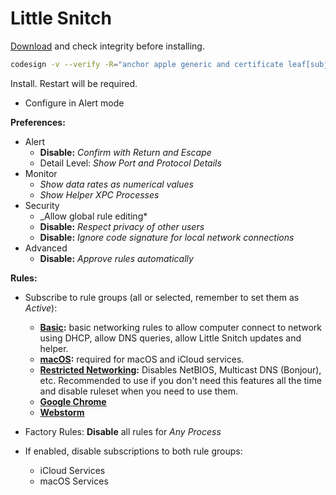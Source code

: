 # Little Snitch

[Download](https://www.obdev.at/products/littlesnitch/download.html) and check integrity before installing.

```bash
codesign -v --verify -R="anchor apple generic and certificate leaf[subject.OU] = MLZF7K7B5R" ~/Downloads/LittleSnitch*.dmg
```

Install. Restart will be required.
* Configure in Alert mode

**Preferences:**

* Alert
    * **Disable:** _Confirm with Return and Escape_
    * Detail Level: _Show Port and Protocol Details_
* Monitor
    * _Show data rates as numerical values_
    * _Show Helper XPC Processes_
* Security
    * _Allow global rule editing*
    * **Disable:** _Respect privacy of other users_ 
    * **Disable:** _Ignore code signature for local network connections_
* Advanced
    * **Disable:** _Approve rules automatically_
    
**Rules:**

* Subscribe to rule groups (all or selected, remember to set them as _Active_):

    * **[Basic](https://raw.githubusercontent.com/themand/macos-bootstrap/master/lsrules/Basic.lsrules):** basic networking rules to allow computer connect to network using DHCP, allow DNS queries, allow Little Snitch updates and helper.
    * **[macOS](https://raw.githubusercontent.com/themand/macos-bootstrap/master/lsrules/macOS.lsrules):** required for macOS and iCloud services.
    * **[Restricted Networking](https://raw.githubusercontent.com/themand/macos-bootstrap/master/lsrules/Restricted%20Networking.lsrules):** Disables NetBIOS, Multicast DNS (Bonjour), etc. Recommended to use if you don't need this features all the time and disable ruleset when you need to use them. 
    * **[Google Chrome](https://raw.githubusercontent.com/themand/macos-bootstrap/master/lsrules/Google%20Chrome.lsrules)**
    * **[Webstorm](https://raw.githubusercontent.com/themand/macos-bootstrap/master/lsrules/Webstorm.lsrules)**
    
* Factory Rules: **Disable** all rules for _Any Process_
* If enabled, disable subscriptions to both rule groups:
    * iCloud Services
    * macOS Services
